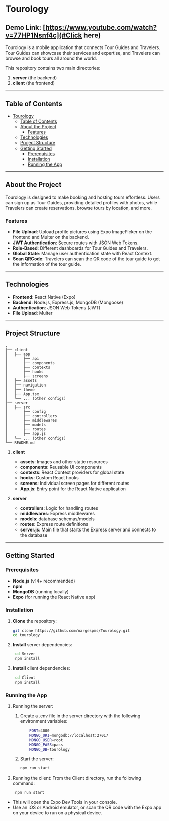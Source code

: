 
# Tourology
## Demo Link: [https://www.youtube.com/watch?v=77HP1Nsnf4c](#Click here)
Tourology is a mobile application that connects Tour Guides and Travelers. Tour Guides can showcase their services and expertise, and Travelers can browse and book tours all around the world.

This repository contains two main directories:

1. **server** (the backend)
2. **client** (the frontend)

---

## Table of Contents

- [Tourology](#tourology)
  - [Table of Contents](#table-of-contents)
  - [About the Project](#about-the-project)
    - [Features](#features)
  - [Technologies](#technologies)
  - [Project Structure](#project-structure)
  - [Getting Started](#getting-started)
    - [Prerequisites](#prerequisites)
    - [Installation](#installation)
    - [Running the App](#running-the-app)

---

## About the Project

Tourology is designed to make booking and hosting tours effortless. Users can sign up as Tour Guides, providing detailed profiles with photos, while Travelers can create reservations, browse tours by location, and more.

### Features

- **File Upload**: Upload profile pictures using Expo ImagePicker on the frontend and Multer on the backend.
- **JWT Authentication**: Secure routes with JSON Web Tokens.
- **Role-Based**: Different dashboards for Tour Guides and Travelers.
- **Global State**: Manage user authentication state with React Context.
- **Scan QRCode**: Travelers can scan the QR code of the tour guide to get the information of the tour guide.

---

## Technologies

- **Frontend**: React Native (Expo)
- **Backend**: Node.js, Express.js, MongoDB (Mongoose)
- **Authentication**: JSON Web Tokens (JWT)
- **File Upload**: Multer

---

## Project Structure

```
.
├── client
│   ├── app
│       ├── api
│       ├── components
│       ├── contexts
│       ├── hooks
│       ├── screens
│   ├── assets
│   ├── navigation
│   ├── theme
│   ├── App.tsx
│   └── ... (other configs)
├── server
│   ├── src
│       ├── config
│       ├── controllers
│       ├── middlewares
│       ├── models
│       ├── routes
│       ├── app.js
│   └── ... (other configs)
└── README.md
```

1. **client**

   - **assets**: Images and other static resources
   - **components**: Reusable UI components
   - **contexts**: React Context providers for global state
   - **hooks**: Custom React hooks
   - **screens**: Individual screen pages for different routes
   - **App.js**: Entry point for the React Native application

2. **server**
   - **controllers**: Logic for handling routes
   - **middlewares**: Express middlewares
   - **models**: database schemas/models
   - **routes**: Express route definitions
   - **server.js**: Main file that starts the Express server and connects to the database

---

## Getting Started

### Prerequisites

- **Node.js** (v14+ recommended)
- **npm**
- **MongoDB** (running locally)
- **Expo** (for running the React Native app)

### Installation

1. **Clone** the repository:
   ```bash
   git clone https://github.com/nargespms/Tourology.git
   cd tourology
   ```
2. **Install** server dependencies:
   ```bash
    cd Server
    npm install
   ```
3. **Install** client dependencies:
   ```bash
    cd Client
    npm install
   ```

### Running the App

1. Running the server:

   1. Create a .env file in the server directory with the following environment variables:

      ```bash
          PORT=4000
          MONGO_URI=mongodb://localhost:27017
          MONGO_USER=root
          MONGO_PASS=pass
          MONGO_DB=tourology
      ```

   2. Start the server:

      ```bash
      npm run start
      ```

2. Running the client:
   From the Client directory, run the following command:

   ```bash
    npm run start
   ```

- This will open the Expo Dev Tools in your console.
- Use an iOS or Android emulator, or scan the QR code with the Expo app on your device to run on a physical device.
